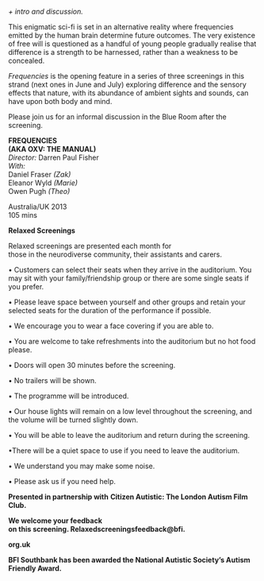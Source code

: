 
_+ intro and discussion._

This enigmatic sci-fi is set in an alternative reality where frequencies emitted by the human brain determine future outcomes. The very existence of free will is questioned as a handful of young people gradually realise that difference is a strength to be harnessed, rather than a weakness to be concealed.

_Frequencies_ is the opening feature in a series of three screenings in this strand (next ones in June and July) exploring difference and the sensory effects that nature, with its abundance of ambient sights and sounds, can have upon both body and mind.

Please join us for an informal discussion in the Blue Room after the screening.<br>

**FREQUENCIES**<br>
 **(AKA OXV: THE MANUAL)**<br>
_Director:_ Darren Paul Fisher<br>
_With:_<br>
Daniel Fraser _(Zak)_<br>
Eleanor Wyld _(Marie)_<br>
Owen Pugh _(Theo)_<br>

Australia/UK 2013<br>
105 mins<br>

**Relaxed Screenings**<br>

Relaxed screenings are presented each month for  
those in the neurodiverse community, their assistants and carers.

• Customers can select their seats when they arrive in the auditorium. You may sit with your family/friendship group or there are some single seats if you prefer.

• Please leave space between yourself and other groups and retain your selected seats for the duration of the performance if possible.

• We encourage you to wear a face covering if you are  able to.

• You are welcome to take refreshments into the auditorium but no hot food please.

• Doors will open 30 minutes before the screening.

• No trailers will be shown.

• The programme will be introduced.

• Our house lights will remain on a low level throughout the screening, and the volume will be turned slightly down.

• You will be able to leave the auditorium and return during the screening.

•There will be a quiet space to use if you need to leave the auditorium.

• We understand you may make some noise.

• Please ask us if you need help.




**Presented in partnership with**  **Citizen Autistic: The London Autism Film Club.**

**We welcome your feedback  
on this screening. Relaxedscreeningsfeedback@bfi.**

**org.uk**

**BFI Southbank has been awarded the National Autistic Society’s Autism Friendly Award.**
<!--stackedit_data:
eyJoaXN0b3J5IjpbLTYyNDAwMTkyOV19
-->